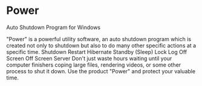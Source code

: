 # Power
Auto Shutdown Program for Windows

"Power" is a powerful utility software, an auto shutdown program which is created not only to shutdown but also to do many other specific actions at a specific time. 
Shutdown
Restart
Hibernate
Standby (Sleep)
Lock
Log Off
Screen Off
Screen Server
Don't just waste hours waiting until your computer finishers coping large files, rendering videos, or some other process to shut it down. Use the product "Power" and protect your valuable time.
